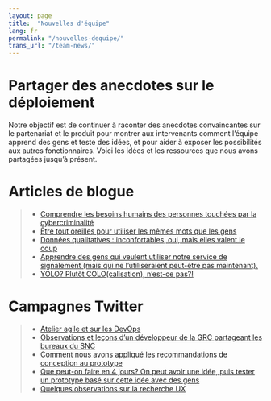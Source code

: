 ```yaml
---
layout: page
title:  "Nouvelles d'équipe"
lang: fr
permalink: "/nouvelles-dequipe/"
trans_url: "/team-news/"
---
```


# Partager des anecdotes sur le déploiement

Notre objectif est de continuer à raconter des anecdotes convaincantes sur le partenariat et le produit pour montrer aux intervenants comment l’équipe apprend des gens et teste des idées, et pour aider à exposer les possibilités aux autres fonctionnaires. Voici les idées et les ressources que nous avons partagées jusqu’à présent.  		

# Articles de blogue
  > * [Comprendre les besoins humains des personnes touchées par la cybercriminalité](https://numerique.canada.ca/2019/05/06/comprendre-les-besoins-humains-des-personnes-touch%C3%A9es-par-la-cybercriminalit%C3%A9/)
  > * [Être tout oreilles pour utiliser les mêmes mots que les gens](https://numerique.canada.ca/2019/06/06/%C3%AAtre-tout-oreilles-pour-utiliser-les-m%C3%AAmes-mots-que-les-gens/)
  > * [Données qualitatives : inconfortables, oui, mais elles valent le coup](https://numerique.canada.ca/2019/07/11/donn%C3%A9es-qualitatives-inconfortables-oui-mais-elles-valent-le-coup/)
  > * [Apprendre des gens qui veulent utiliser notre service de signalement (mais qui ne l’utiliseraient peut-être pas maintenant).](https://numerique.canada.ca/2019/08/29/apprendre-des-gens-qui-veulent-utiliser-notre-service-de-signalement-mais-qui-ne-lutiliseraient-peut-%C3%AAtre-pas-maintenant/)
  > * [YOLO? Plutôt COLO(calisation), n’est-ce pas?!](https://numerique.canada.ca/2019/12/13/yolo-plut%C3%B4t-colocalisation-nest-ce-pas/)

# Campagnes Twitter
  > * [Atelier agile et sur les DevOps](https://twitter.com/SNC_GC/status/1133728262499258368)
  > * [Observations et leçons d’un développeur de la GRC partageant les bureaux du SNC](https://twitter.com/SNC_GC/status/1139155723701673984)
  > * [Comment nous avons appliqué les recommandations de conception au prototype](https://twitter.com/SNC_GC/status/1169676698754998275)
  > * [Que peut-on faire en 4 jours? On peut avoir une idée, puis tester un prototype basé sur cette idée avec des gens](https://twitter.com/SNC_GC/status/1205143789901418496?s=20)
  > * [Quelques observations sur la recherche UX](https://twitter.com/SNC_GC/status/1206622010778046464?s=20)
